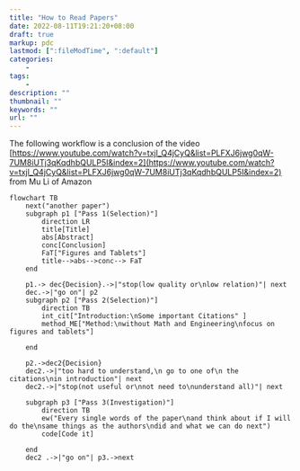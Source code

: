 ```yaml
---
title: "How to Read Papers"
date: 2022-08-11T19:21:20+08:00
draft: true
markup: pdc
lastmod: [":fileModTime", ":default"]
categories:
    - 
tags:
    - 
description: ""
thumbnail: ""
keywords: ""
url: ""
---
```

The following workflow is a conclusion of the video [https://www.youtube.com/watch?v=txjl_Q4jCyQ&list=PLFXJ6jwg0qW-7UM8iUTj3qKqdhbQULP5I&index=2](https://www.youtube.com/watch?v=txjl_Q4jCyQ&list=PLFXJ6jwg0qW-7UM8iUTj3qKqdhbQULP5I&index=2) from Mu Li of Amazon

```mermaid
flowchart TB
	next("another paper")
	subgraph p1 ["Pass 1(Selection)"]
		direction LR
		title[Title]
		abs[Abstract]
		conc[Conclusion]
		FaT["Figures and Tablets"]
		title-->abs-->conc--> FaT 
	end
	
	p1.-> dec{Decision}.->|"stop(low quality or\nlow relation)"| next
	dec.->|"go on"| p2
	subgraph p2 ["Pass 2(Selection)"]
		direction TB
		int_cit["Introduction:\nSome important Citations" ]
		method_ME["Method:\nwithout Math and Engineering\nfocus on figures and tablets"]	
		
	end
	
	p2.->dec2{Decision}
	dec2.->|"too hard to understand,\n go to one of\n the citations\nin introduction"| next
	dec2.->|"stop(not useful or\nnot need to\nunderstand all)"| next
	
	subgraph p3 ["Pass 3(Investigation)"]
		direction TB
		ew("Every single words of the paper\nand think about if I will do the\nsame things as the authors\ndid and what we can do next")
		code[Code it]
		
	end
	dec2 .->|"go on"| p3.->next
	
```